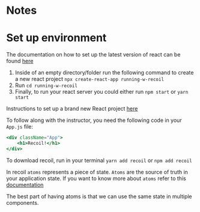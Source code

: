 # Notes

# Set up environment 

The documentation on how to set up the latest version of react can be found [here](https://reactjs.org/docs/create-a-new-react-app.html)

1. Inside of an empty directory/folder run the following command to create a new react project `npx create-react-app running-w-recoil` 
2. Run `cd running-w-recoil`
3. Finally, to run your react server you could either run `npm start` or `yarn start`

<TimeStamp start="0:00" end="0:02">

Instructions to set up a brand new React project [here](https://reactjs.org/docs/create-a-new-react-app.html)

To follow along with the instructor, you need the following code in your `App.js` file:

```jsx
<div className="App">
    <h1>Recoil!</h1>
</div>

```
</TimeStamp>

<TimeStamp start="0:09" end="0:15">

To download recoil, run in your terminal  `yarn add recoil` or `npm add recoil` 

</TimeStamp>

<TimeStamp start="0:39" end="0:42">

In recoil `atoms` represents a piece of state. `Atoms` are the source of truth in your application state. If you want to know more about `atoms` refer to this [documentation](https://recoiljs.org/docs/basic-tutorial/atoms/)

</TimeStamp>

<TimeStamp start="1:42" end="1:46">

The best part of having atoms is that we can use the same state in multiple components.

</TimeStamp>
